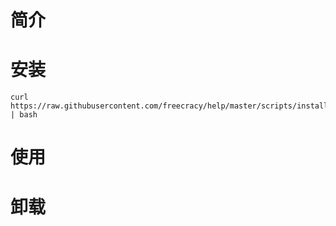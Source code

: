 # 简介

# 安装
```
curl https://raw.githubusercontent.com/freecracy/help/master/scripts/install | bash
```

# 使用

# 卸载

